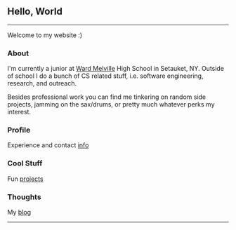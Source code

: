 ## Hello, World

---

Welcome to my website :)

### About

I'm currently a junior at [Ward Melville](http://www.threevillagecsd.org/schools/ward_melville_high_school) High School in Setauket, NY. Outside of school I do a bunch of CS related stuff, i.e. software engineering, research, and outreach.

Besides professional work you can find me tinkering on random side projects, jamming on the sax/drums, or pretty much whatever perks my interest.

### Profile

Experience and contact [info](/profile)

### Cool Stuff

Fun [projects](/projects)

### Thoughts

My [blog](/blog)

---
